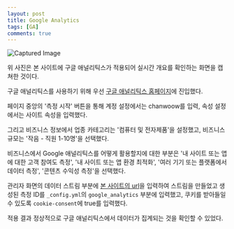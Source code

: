 ```yaml
---
layout: post
title: Google Analytics
tags: [GA]
comments: true
---
```


![Captured Image]({{"/assets/img/ga-capture"|relative_url}})


위 사진은 본 사이트에 구글 애널리틱스가 적용되어 실시간 개요를 확인하는 화면을 캡쳐한 것이다.

구글 애널리틱스를 사용하기 위해 우선 [구글 애널리틱스 홈페이지](https://analytics.google.com/analytics/web/provision/#/provision)에 진입했다.

페이지 중앙의 '측정 시작' 버튼을 통해 계정 설정에서는 chanwoow를 입력, 속성 설정에서는 사이트 속성을 입력했다.

그리고 비즈니스 정보에서 업종 카테고리는 '컴퓨터 및 전자제품'을 설정했고, 비즈니스 규모는 '작음 - 직원 1-10명'을 선택했다.

비즈니스에서 Google 애널리틱스를 어떻게 활용할지에 대한 부분은 '내 사이트 또는 앱에 대한 고객 참여도 측정', '내 사이트 또는 앱 환경 최적화', '여러 기기 또는 플랫폼에서 데이터 측정', '콘텐츠 수익성 측정'을 선택했다.

관리자 화면의 데이터 스트림 부분에 [본 사이트의 url](https://chanwoow.github.io/)을 입력하여 스트림을 만들었고 생성된 측정 ID를 `_config.yml`의 `google_analytics` 부분에 입력했고, 쿠키를 받아들일 수 있도록 `cookie-consent`에 true를 입력했다.

적용 결과 정상적으로 구글 애널리틱스에서 데이터가 집계되는 것을 확인할 수 있었다.